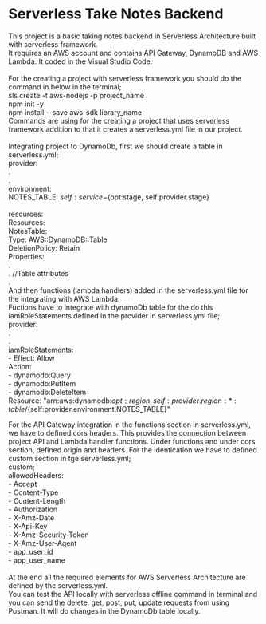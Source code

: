 # Serverless Take Notes Backend

This project is a basic taking notes backend in Serverless Architecture built with serverless framework.<br>
It requires an AWS account and contains API Gateway, DynamoDB and AWS Lambda. It coded in the Visual Studio Code.<br>
<br>
For the creating a project with serverless framework you should do the command in below in the terminal;<br>
sls create -t aws-nodejs -p project_name<br>
npm init -y<br>
npm install --save aws-sdk library_name<br>
Commands are using for the creating a project that uses serverless framework addition to that it creates a serverless.yml file in our project.<br>
<br>
Integrating project to DynamoDb, first we should create a table in serverless.yml;<br>
provider:<br>
  .<br>
  .<br>
  environment:<br>
    NOTES_TABLE: ${self:service}-${opt:stage, self:provider.stage}<br>
    <br>
resources:<br>
  Resources:<br>
    NotesTable:<br>
      Type: AWS::DynamoDB::Table<br>
      DeletionPolicy: Retain<br>
      Properties:<br>
        .<br>
        . //Table attributes<br>
        .<br>
And then functions (lambda handlers) added in the serverless.yml file for the integrating with AWS Lambda.<br>
Fuctions have to integrate with dynamoDb table for the do this iamRoleStatements defined in the provider in serverless.yml file;<br>
provider:<br>
  .<br>
  .<br>
  iamRoleStatements:<br>
      - Effect: Allow<br>
        Action: <br>
          - dynamodb:Query<br>
          - dynamodb:PutItem<br>
          - dynamodb:DeleteItem<br>
        Resource: "arn:aws:dynamodb:${opt:region, self:provider.region}:*:table/${self:provider.environment.NOTES_TABLE}"<br>
        
For the API Gateway integration in the functions section in serverless.yml, we have to defined cors headers. This provides the connection between project API and Lambda handler functions. Under functions and under cors section, defined origin and headers. For the identication we have to defined custom section in tge serverless.yml;<br>
custom;<br>
  allowedHeaders:<br>
    - Accept<br>
    - Content-Type<br>
    - Content-Length<br>
    - Authorization<br>
    - X-Amz-Date<br>
    - X-Api-Key<br>
    - X-Amz-Security-Token<br>
    - X-Amz-User-Agent<br>
    - app_user_id<br>
    - app_user_name<br>
    <br>
At the end all the required elements for AWS Serverless Architecture are defined by the serverless.yml.<br>
You can test the API locally with serverless offline command in terminal and you can send the delete, get, post, put, update requests from using Postman. It will do changes in the DynamoDb table locally.  

